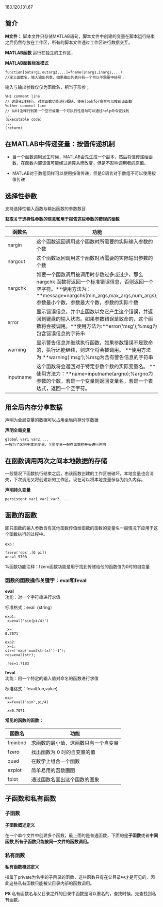180.120.131.67

## 简介 

**M文件：** 脚本文件只存储MATLAB语句，脚本文件中创建的变量在脚本运行结束之后仍然存放在工作区，所有的脚本文件通过工作区进行数据交互。  

**MATLAB函数**  运行在独立的工作区，

**MATLAB函数标准模式**   

    function[outarg1,outarg2,...]=fname(inarg1,inarg2,...)    
    //定义函数名，输入输出列表，如果输出列表只有一个可以不需要中括号；  
输入与输出参数仅仅为函数名，相当于形参；  

    %H1 comment line  
    // 这是H1注释行，对本函数功能进行概括，使用lookfor命令可以搜到该函数   
    %other comment line  
    // 从H1注释行到第一个空行或第一个可执行性语句可以通过help命令查找到   
    ...    
    (Executable code)   
    ...    
    (return)   






## 在MATLAB中传递变量：按值传递机制   

- 当一个函数调用发生时候，MATLAB会先生成一个副本，然后将值传递给函数，在函数内部该值可能经过运算从而改变，但是不影响调用者的原值。    

- MATLAB对于数组同样可以使用按值传递，但是C语言对于数组不可以使用按值传递  







## 选择性参数   

支持选择性输入函数与输出函数的参数数目    

**获取关于选择性参数的信息和用于报告这些参数的错误的函数**   

函数名 | 功能  
|-----------|----------------------|
nargin | 这个函数返回调用这个函数时所需要的实际输入参数的个数 
nargout | 这个函数返回调用这个函数时所需要的实际输出参数的个数 
nargchk | 如要一个函数调用被调用时参数过多或过少，那么 nargchk 函数将返回一个标准错误信息，否则返回一个空字符。**使用方法为：**message=nargchk(min_args,max_args,num_args);参数最小个数，参数最大个数，参数的实际个数 
error | 显示错误信息，并中止函数以免它产生这个错误，并返回到键盘的输入状态。如果参数错误是致命的，这个函数将会被调用。**使用方法为:**error('msg');%msg为包含错误信息的字符串   
warning | 显示警告信息并继续执行函数，如果参数错误不是致命的，执行还能继续，则这个将会被调用。 **使用方法为:**warning('msg');%msg为含有警告信息的字符串  
inputname | 这个函数将会返回对于特定参数个数的实际变量名。 **使用方法为：**name=inputname(argno);%argno为参数的个数，若是一个变量则返回变量名，若是一个表达式，返回一个空字符。







## 用全局内存分享数据   

声明为全局变量的数据可以占用全局内存分享数据   

**声明全局变量**    

    global var1 var2....      
    一般为了区别于本地变量，全局变量一般在函数的开头进行声明     









## 在函数调用两次之间本地数据的存储   

一般情况下函数执行结束之后，由该函数创建的工作区被破坏，本地变量也会消失，下次调用又将创建新的工作区，现在可以将本地变量保存为持久内存。  

**声明持久变量**    

    persistent var1 var2 var3.....   






## 函数的函数  
即只函数的输入参数含有其他函数传值给函数的函数的变量名一般情况下应用于这个函数执行的过程中。

    exp：  

    fzero('cos',[0 pi])   
    ans=1.5708   

%函数功能注释：fzero函数功能是用于找到传递给他的函数值为0时的自变量   



### 函数的函数操作关键字：eval和feval  

**eval**  
功能：对一个字符串进行求值    

标准格式：eval（string）   

    exp1:  
     x=eval('sin(pi/4)')   

     x=  
    0.7071   

    exp2:   
     x=1;  
    str=['exp('num2str(x)')-1'];  
    res=eval(str);   

     res=1.7183  


**feval**   
功能：用一个特定的输入值对命名的函数进行求值    

标准格式：feval(fun,value)   

    exp:  
     x=feval('sin',pi/4)   

     x=0.7071   


**常见的函数的函数：**    


函数名|功能   
---|---   
fminbnd | 求函数的最小值，这函数只有一个自变量 
fzero | 找出函数为 0 时的自变量的值 
quad | 在数学上组合一个函数 
ezplot | 简单易用的函数画图 
fplot | 通过函数名画出这个函数的图象     


## 子函数和私有函数   

### 子函数   

**子函数概述定义**    

在一个单个文件中创建多个函数，最上面的是普通函数，下面的是**子函数**或者**中间函数**,**所有子函数只能被同一文件的函数调用。**   


### 私有函数  

**私有函数概述定义**  

指属于private为名字的子目录的函数，这些函数只有在父目录中才是可见的，因此这些私有函数只能被父目录内部的函数调用。   

**PS**
私有函数名与父目录之外的目录中函数是可以重名的，查找时候，先查找到私有函数，












